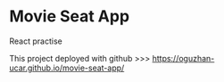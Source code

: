 # Movie Seat App

React practise

This project deployed with github >>> https://oguzhan-ucar.github.io/movie-seat-app/
